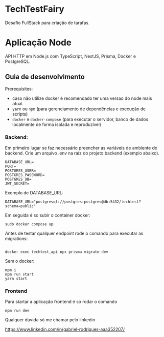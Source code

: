 # TechTestFairy
Desafio FullStack para criação de tarafas.

# Aplicação Node
API HTTP em Node.js com TypeScript, NestJS, Prisma, Docker e PostgreSQL.

## Guia de desenvolvimento
Prerequisites:

-  caso não utilize docker é recomendado ter uma versao do node mais atual.
- `yarn` ou `npm` (para gerenciamento de dependências e execução de scripts)
- `docker` e `docker-compose` (para executar o servidor, banco de dados localmente de forma isolada e reproduzível)

### Backend:
Em primeiro lugar se faz necessário preencher as variáveis de ambiente do backend. Crie um arquivo .env na raíz do projeto backend (exemplo abaixo).

```
DATABASE_URL=
PORT=
POSTGRES_USER=
POSTGRES_PASSWORD=
POSTGRES_DB=
JWT_SECRET=

```
Exemplo de DATABASE_URL:
```
DATABASE_URL="postgresql://postgres:postgres@db:5432/techtest?schema=public"

```

Em seguida é so subir o container docker:
```
sudo docker compose up
```

Antes de testar qualquer endpoint rode o comando para executar as migrations:
```

docker exec techtest_api npx prisma migrate dev
```

Sem o docker:

```
npm i
npm run start
yarn start
```
### Frontend
Para startar a aplicação frontend é so rodar o comando
```
npm run dev
```
Qualquer duvida só me chamar pelo linkedin

https://www.linkedin.com/in/gabriel-rodrigues-aaa352207/
